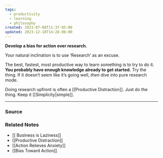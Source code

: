 ```yaml
---
tags:
  - productivity
  - learning
  - philosophy
created: 2023-07-08T11:37-05:00
updated: 2023-12-18T14:28-06:00
---
```

**Develop a bias for action over research.**

Your natural inclination is to use ‘Research’ as an excuse.

The best, fastest, most productive way to learn something is to try to do it. **You probably have enough knowledge already to get started.** Try the thing. If it doesn’t seem like it’s going well, *then* dive into pure research mode. 

Doing research upfront is often a [[Productive Distraction]]. Just do the thing. Keep it [[Simplicity|simple]]. 

---

### Source


### Related Notes
- [[ Business is Laziness]] 
- [[Productive Distraction]]
- [[Action Relieves Anxiety]]
- [[Bias Toward Action]]